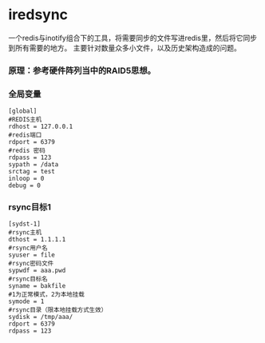 # iredsync

一个redis与inotify组合下的工具，将需要同步的文件写进redis里，然后将它同步到所有需要的地方。
主要针对数量众多小文件，以及历史架构造成的问题。
	
### 原理：参考硬件阵列当中的RAID5思想。

### 全局变量
	[global]
	#REDIS主机
	rdhost = 127.0.0.1
	#redis端口
	rdport = 6379
	#redis 密码
	rdpass = 123
	sypath = /data
	srctag = test
	inloop = 0
	debug = 0
	
### rsync目标1
	[sydst-1]
	#rsync主机
	dthost = 1.1.1.1
	#rsync用户名
	syuser = file
	#rsync密码文件
	sypwdf = aaa.pwd
	#rsync目标名
	syname = bakfile
	#1为正常模式，2为本地挂载
	symode = 1
	#rsync目录（限本地挂载方式生效）
	sydisk = /tmp/aaa/
	rdport = 6379
	rdpass = 123

